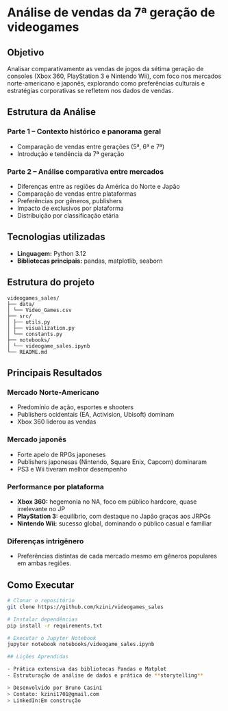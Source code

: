 # Análise de vendas da 7ª geração de videogames

## Objetivo
Analisar comparativamente as vendas de jogos da sétima geração de consoles (Xbox 360, PlayStation 3 e Nintendo Wii), com foco 
nos mercados norte-americano e japonês, explorando como preferências culturais e estratégias corporativas se refletem nos dados de vendas.

## Estrutura da Análise

### Parte 1 – Contexto histórico e panorama geral
- Comparação de vendas entre gerações (5ª, 6ª e 7ª)
- Introdução e tendência da 7ª geração

### Parte 2 – Análise comparativa entre mercados
- Diferenças entre as regiões da América do Norte e Japão
- Comparação de vendas entre plataformas
- Preferências por gêneros, publishers
- Impacto de exclusivos por plataforma
- Distribuição por classificação etária

## Tecnologias utilizadas
- **Linguagem:** Python 3.12  
- **Bibliotecas principais:** pandas, matplotlib, seaborn

## Estrutura do projeto

```
videogames_sales/
├── data/
│ └── Video_Games.csv
├── src/
│ ├── utils.py
│ ├── visualization.py
│ └── constants.py
├── notebooks/
│ └── videogame_sales.ipynb
└── README.md
```

## Principais Resultados

### Mercado Norte-Americano
- Predomínio de ação, esportes e shooters  
- Publishers ocidentais (EA, Activision, Ubisoft) dominam  
- Xbox 360 liderou as vendas  

### Mercado japonês
- Forte apelo de RPGs japoneses  
- Publishers japonesas (Nintendo, Square Enix, Capcom) dominaram  
- PS3 e Wii tiveram melhor desempenho  

### Performance por plataforma
- **Xbox 360:** hegemonia no NA, foco em público hardcore, quase irrelevante no JP  
- **PlayStation 3:** equilíbrio, com destaque no Japão graças aos JRPGs  
- **Nintendo Wii:** sucesso global, dominando o público casual e familiar

### Diferenças intrigênero  
- Preferências distintas de cada mercado mesmo em gêneros populares em ambas regiões.

## Como Executar
```bash
# Clonar o repositório
git clone https://github.com/kzini/videogames_sales

# Instalar dependências
pip install -r requirements.txt

# Executar o Jupyter Notebook
jupyter notebook notebooks/videogame_sales.ipynb

## Lições Aprendidas

- Prática extensiva das bibliotecas Pandas e Matplot
- Estruturação de análise de dados e prática de **storytelling**

> Desenvolvido por Bruno Casini  
> Contato: kzini1701@gmail.com
> LinkedIn:Em construção

